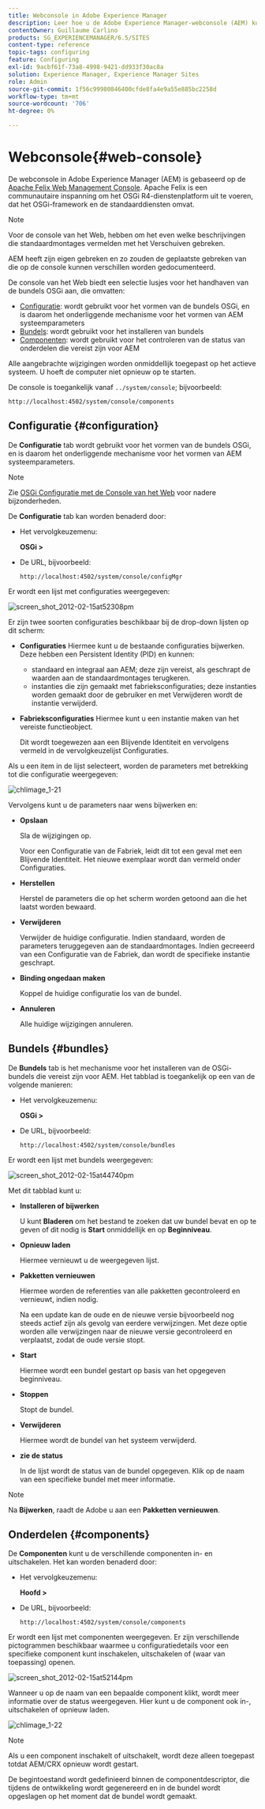 ```yaml
---
title: Webconsole in Adobe Experience Manager
description: Leer hoe u de Adobe Experience Manager-webconsole (AEM) kunt gebruiken.
contentOwner: Guillaume Carlino
products: SG_EXPERIENCEMANAGER/6.5/SITES
content-type: reference
topic-tags: configuring
feature: Configuring
exl-id: 9acbf61f-73a8-4998-9421-dd933f30ac8a
solution: Experience Manager, Experience Manager Sites
role: Admin
source-git-commit: 1f56c99980846400cfde8fa4e9a55e885bc2258d
workflow-type: tm+mt
source-wordcount: '706'
ht-degree: 0%

---
```


# Webconsole{#web-console}

De webconsole in Adobe Experience Manager (AEM) is gebaseerd op de [Apache Felix Web Management Console](https://felix.apache.org/documentation/subprojects/apache-felix-web-console.html). Apache Felix is een communautaire inspanning om het OSGi R4-dienstenplatform uit te voeren, dat het OSGi-framework en de standaarddiensten omvat.

>[!NOTE]
>
>Voor de console van het Web, hebben om het even welke beschrijvingen die standaardmontages vermelden met het Verschuiven gebreken.
>
>AEM heeft zijn eigen gebreken en zo zouden de geplaatste gebreken van die op de console kunnen verschillen worden gedocumenteerd.

De console van het Web biedt een selectie lusjes voor het handhaven van de bundels OSGi aan, die omvatten:

* [Configuratie](#configuration): wordt gebruikt voor het vormen van de bundels OSGi, en is daarom het onderliggende mechanisme voor het vormen van AEM systeemparameters
* [Bundels](#bundles): wordt gebruikt voor het installeren van bundels
* [Componenten](#components): wordt gebruikt voor het controleren van de status van onderdelen die vereist zijn voor AEM

Alle aangebrachte wijzigingen worden onmiddellijk toegepast op het actieve systeem. U hoeft de computer niet opnieuw op te starten.

De console is toegankelijk vanaf `../system/console`; bijvoorbeeld:

`http://localhost:4502/system/console/components`

## Configuratie {#configuration}

De **Configuratie** tab wordt gebruikt voor het vormen van de bundels OSGi, en is daarom het onderliggende mechanisme voor het vormen van AEM systeemparameters.

>[!NOTE]
>
>Zie [OSGi Configuratie met de Console van het Web](/help/sites-deploying/configuring-osgi.md) voor nadere bijzonderheden.

De **Configuratie** tab kan worden benaderd door:

* Het vervolgkeuzemenu:

  **OSGi >**

* De URL, bijvoorbeeld:

  `http://localhost:4502/system/console/configMgr`

Er wordt een lijst met configuraties weergegeven:

![screen_shot_2012-02-15at52308pm](assets/screen_shot_2012-02-15at52308pm.png)

Er zijn twee soorten configuraties beschikbaar bij de drop-down lijsten op dit scherm:

* **Configuraties**
Hiermee kunt u de bestaande configuraties bijwerken. Deze hebben een Persistent Identity (PID) en kunnen:

   * standaard en integraal aan AEM; deze zijn vereist, als geschrapt de waarden aan de standaardmontages terugkeren.
   * instanties die zijn gemaakt met fabrieksconfiguraties; deze instanties worden gemaakt door de gebruiker en met Verwijderen wordt de instantie verwijderd.

* **Fabrieksconfiguraties**
Hiermee kunt u een instantie maken van het vereiste functieobject.

  Dit wordt toegewezen aan een Blijvende Identiteit en vervolgens vermeld in de vervolgkeuzelijst Configuraties.

Als u een item in de lijst selecteert, worden de parameters met betrekking tot die configuratie weergegeven:

![chlimage_1-21](assets/chlimage_1-21a.png)

Vervolgens kunt u de parameters naar wens bijwerken en:

* **Opslaan**

  Sla de wijzigingen op.

  Voor een Configuratie van de Fabriek, leidt dit tot een geval met een Blijvende Identiteit. Het nieuwe exemplaar wordt dan vermeld onder Configuraties.

* **Herstellen**

  Herstel de parameters die op het scherm worden getoond aan die het laatst worden bewaard.

* **Verwijderen**

  Verwijder de huidige configuratie. Indien standaard, worden de parameters teruggegeven aan de standaardmontages. Indien gecreeerd van een Configuratie van de Fabriek, dan wordt de specifieke instantie geschrapt.

* **Binding ongedaan maken**

  Koppel de huidige configuratie los van de bundel.

* **Annuleren**

  Alle huidige wijzigingen annuleren.

## Bundels {#bundles}

De **Bundels** tab is het mechanisme voor het installeren van de OSGi-bundels die vereist zijn voor AEM. Het tabblad is toegankelijk op een van de volgende manieren:

* Het vervolgkeuzemenu:

  **OSGi >**

* De URL, bijvoorbeeld:

  `http://localhost:4502/system/console/bundles`

Er wordt een lijst met bundels weergegeven:

![screen_shot_2012-02-15at44740pm](assets/screen_shot_2012-02-15at44740pm.png)

Met dit tabblad kunt u:

* **Installeren of bijwerken**

  U kunt **Bladeren** om het bestand te zoeken dat uw bundel bevat en op te geven of dit nodig is **Start** onmiddellijk en op **Beginniveau**.

* **Opnieuw laden**

  Hiermee vernieuwt u de weergegeven lijst.

* **Pakketten vernieuwen**

  Hiermee worden de referenties van alle pakketten gecontroleerd en vernieuwt, indien nodig.

  Na een update kan de oude en de nieuwe versie bijvoorbeeld nog steeds actief zijn als gevolg van eerdere verwijzingen. Met deze optie worden alle verwijzingen naar de nieuwe versie gecontroleerd en verplaatst, zodat de oude versie stopt.

* **Start**

  Hiermee wordt een bundel gestart op basis van het opgegeven beginniveau.

* **Stoppen**

  Stopt de bundel.

* **Verwijderen**

  Hiermee wordt de bundel van het systeem verwijderd.

* **zie de status**

  In de lijst wordt de status van de bundel opgegeven. Klik op de naam van een specifieke bundel met meer informatie.

>[!NOTE]
>
>Na **Bijwerken**, raadt de Adobe u aan een **Pakketten vernieuwen**.

## Onderdelen {#components}

De **Componenten** kunt u de verschillende componenten in- en uitschakelen. Het kan worden benaderd door:

* Het vervolgkeuzemenu:

  **Hoofd >**

* De URL, bijvoorbeeld:

  `http://localhost:4502/system/console/components`

Er wordt een lijst met componenten weergegeven. Er zijn verschillende pictogrammen beschikbaar waarmee u configuratiedetails voor een specifieke component kunt inschakelen, uitschakelen of (waar van toepassing) openen.

![screen_shot_2012-02-15at52144pm](assets/screen_shot_2012-02-15at52144pm.png)

Wanneer u op de naam van een bepaalde component klikt, wordt meer informatie over de status weergegeven. Hier kunt u de component ook in-, uitschakelen of opnieuw laden.

![chlimage_1-22](assets/chlimage_1-22a.png)

>[!NOTE]
>
>Als u een component inschakelt of uitschakelt, wordt deze alleen toegepast totdat AEM/CRX opnieuw wordt gestart.
>
>De begintoestand wordt gedefinieerd binnen de componentdescriptor, die tijdens de ontwikkeling wordt gegenereerd en in de bundel wordt opgeslagen op het moment dat de bundel wordt gemaakt.
